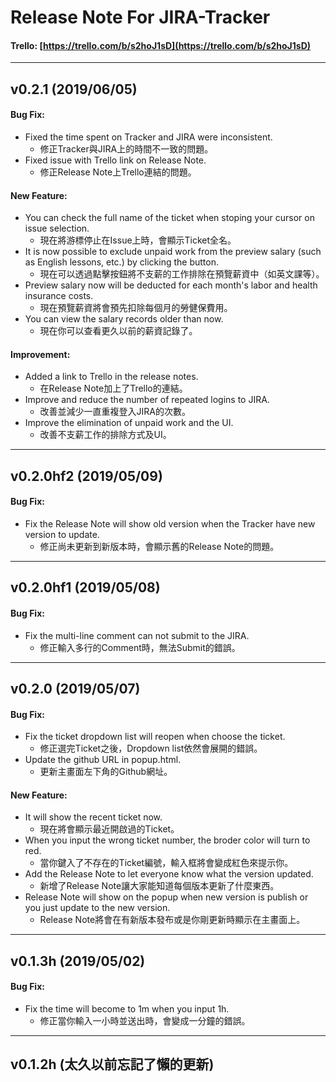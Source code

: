 # Release Note For JIRA-Tracker
#### Trello: [https://trello.com/b/s2hoJ1sD](https://trello.com/b/s2hoJ1sD)
------------
## v0.2.1 (2019/06/05)

#### Bug Fix:

- Fixed the time spent on Tracker and JIRA were inconsistent.
	* 修正Tracker與JIRA上的時間不一致的問題。
- Fixed issue with Trello link on Release Note.
	* 修正Release Note上Trello連結的問題。

#### New Feature:

- You can check the full name of the ticket when stoping your cursor on issue selection.
	* 現在將游標停止在Issue上時，會顯示Ticket全名。
- It is now possible to exclude unpaid work from the preview salary (such as English lessons, etc.) by clicking the button.
	* 現在可以透過點擊按鈕將不支薪的工作排除在預覽薪資中（如英文課等）。
- Preview salary now will be deducted for each month's labor and health insurance costs.
	* 現在預覽薪資將會預先扣除每個月的勞健保費用。
- You can view the salary records older than now.
	* 現在你可以查看更久以前的薪資記錄了。

#### Improvement:

- Added a link to Trello in the release notes.
	* 在Release Note加上了Trello的連結。
- Improve and reduce the number of repeated logins to JIRA.
	* 改善並減少一直重複登入JIRA的次數。
- Improve the elimination of unpaid work and the UI.
	* 改善不支薪工作的排除方式及UI。

------------
## v0.2.0hf2 (2019/05/09)

#### Bug Fix:

- Fix the Release Note will show old version when the Tracker have new version to update.
	* 修正尚未更新到新版本時，會顯示舊的Release Note的問題。

------------
## v0.2.0hf1 (2019/05/08)

#### Bug Fix:

- Fix the multi-line comment can not submit to the JIRA.
	* 修正輸入多行的Comment時，無法Submit的錯誤。

------------
## v0.2.0 (2019/05/07)

#### Bug Fix:

- Fix the ticket dropdown list will reopen when choose the ticket.
	* 修正選完Ticket之後，Dropdown list依然會展開的錯誤。
- Update the github URL in popup.html.
	* 更新主畫面左下角的Github網址。

#### New Feature:

- It will show the recent ticket now.
	* 現在將會顯示最近開啟過的Ticket。
- When you input the wrong ticket number, the broder color will turn to red.
	* 當你鍵入了不存在的Ticket編號，輸入框將會變成紅色來提示你。
- Add the Release Note to let everyone know what the version updated.
	* 新增了Release Note讓大家能知道每個版本更新了什麼東西。
- Release Note will show on the popup when new version is publish or you just update to the new version.
	* Release Note將會在有新版本發布或是你剛更新時顯示在主畫面上。

------------
## v0.1.3h (2019/05/02)

#### Bug Fix:

- Fix the time will become to 1m when you input 1h.
	* 修正當你輸入一小時並送出時，會變成一分鐘的錯誤。

------------
## v0.1.2h (太久以前忘記了懶的更新)